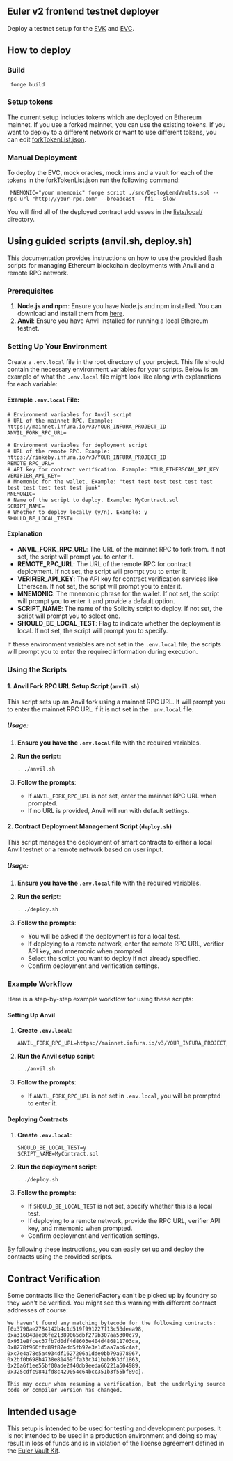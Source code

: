 ## Euler v2 frontend testnet deployer

Deploy a testnet setup for the [EVK](https://github.com/euler-xyz/euler-vault-kit) and [EVC](https://github.com/euler-xyz/ethereum-vault-connector/).

## How to deploy


### Build

```shell
 forge build
```


### Setup tokens

The current setup includes tokens which are deployed on Ethereum mainnet. If you use a forked mainnet, you can use the existing tokens. If you want to deploy to a different network or want to use different tokens, you can edit [forkTokenList.json](data/forkTokenList.json).


### Manual Deployment

To deploy the EVC, mock oracles, mock irms and a vault for each of the tokens in the forkTokenList.json run the following command:

```shell
 MNEMONIC="your mnemonic" forge script ./src/DeployLendVaults.sol --rpc-url "http://your-rpc.com" --broadcast --ffi --slow
```

You will find all of the deployed contract addresses in the [lists/local/](lists/local/) directory.


## Using guided scripts (anvil.sh, deploy.sh)

This documentation provides instructions on how to use the provided Bash scripts for managing Ethereum blockchain deployments with Anvil and a remote RPC network.

### Prerequisites

1. **Node.js and npm**: Ensure you have Node.js and npm installed. You can download and install them from [here](https://nodejs.org/).
2. **Anvil**: Ensure you have Anvil installed for running a local Ethereum testnet.

### Setting Up Your Environment

Create a `.env.local` file in the root directory of your project. This file should contain the necessary environment variables for your scripts. Below is an example of what the `.env.local` file might look like along with explanations for each variable:

#### Example `.env.local` File:

```dotenv
# Environment variables for Anvil script
# URL of the mainnet RPC. Example: https://mainnet.infura.io/v3/YOUR_INFURA_PROJECT_ID
ANVIL_FORK_RPC_URL=

# Environment variables for deployment script
# URL of the remote RPC. Example: https://rinkeby.infura.io/v3/YOUR_INFURA_PROJECT_ID
REMOTE_RPC_URL=
# API key for contract verification. Example: YOUR_ETHERSCAN_API_KEY
VERIFIER_API_KEY=
# Mnemonic for the wallet. Example: "test test test test test test test test test test test junk"
MNEMONIC=
# Name of the script to deploy. Example: MyContract.sol
SCRIPT_NAME=
# Whether to deploy locally (y/n). Example: y
SHOULD_BE_LOCAL_TEST=
```

#### Explanation

- **ANVIL_FORK_RPC_URL**: The URL of the mainnet RPC to fork from. If not set, the script will prompt you to enter it.
- **REMOTE_RPC_URL**: The URL of the remote RPC for contract deployment. If not set, the script will prompt you to enter it.
- **VERIFIER_API_KEY**: The API key for contract verification services like Etherscan. If not set, the script will prompt you to enter it.
- **MNEMONIC**: The mnemonic phrase for the wallet. If not set, the script will prompt you to enter it and provide a default option.
- **SCRIPT_NAME**: The name of the Solidity script to deploy. If not set, the script will prompt you to select one.
- **SHOULD_BE_LOCAL_TEST**: Flag to indicate whether the deployment is local. If not set, the script will prompt you to specify.

If these environment variables are not set in the `.env.local` file, the scripts will prompt you to enter the required information during execution.

### Using the Scripts

#### 1. Anvil Fork RPC URL Setup Script (`anvil.sh`)

This script sets up an Anvil fork using a mainnet RPC URL. It will prompt you to enter the mainnet RPC URL if it is not set in the `.env.local` file.

##### Usage:

1. **Ensure you have the `.env.local` file** with the required variables.
2. **Run the script**:
   ```bash
   . ./anvil.sh
   ```

3. **Follow the prompts**:
   - If `ANVIL_FORK_RPC_URL` is not set, enter the mainnet RPC URL when prompted.
   - If no URL is provided, Anvil will run with default settings.

#### 2. Contract Deployment Management Script (`deploy.sh`)

This script manages the deployment of smart contracts to either a local Anvil testnet or a remote network based on user input.

##### Usage:

1. **Ensure you have the `.env.local` file** with the required variables.
2. **Run the script**:
   ```bash
   . ./deploy.sh
   ```

3. **Follow the prompts**:
   - You will be asked if the deployment is for a local test.
   - If deploying to a remote network, enter the remote RPC URL, verifier API key, and mnemonic when prompted.
   - Select the script you want to deploy if not already specified.
   - Confirm deployment and verification settings.

### Example Workflow

Here is a step-by-step example workflow for using these scripts:

#### Setting Up Anvil

1. **Create `.env.local`**:
   ```dotenv
   ANVIL_FORK_RPC_URL=https://mainnet.infura.io/v3/YOUR_INFURA_PROJECT_ID
   ```

2. **Run the Anvil setup script**:
   ```bash
   . ./anvil.sh
   ```

3. **Follow the prompts**:
   - If `ANVIL_FORK_RPC_URL` is not set in `.env.local`, you will be prompted to enter it.

#### Deploying Contracts

1. **Create `.env.local`**:
   ```dotenv
   SHOULD_BE_LOCAL_TEST=y
   SCRIPT_NAME=MyContract.sol
   ```

2. **Run the deployment script**:
   ```bash
   . ./deploy.sh
   ```

3. **Follow the prompts**:
   - If `SHOULD_BE_LOCAL_TEST` is not set, specify whether this is a local test.
   - If deploying to a remote network, provide the RPC URL, verifier API key, and mnemonic when prompted.
   - Confirm deployment and verification settings.

By following these instructions, you can easily set up and deploy the contracts using the provided scripts.

## Contract Verification
Some contracts like the GenericFactory can't be picked up by foundry so they won't be verified.
You might see this warning with different contract addresses of course:

```
We haven't found any matching bytecode for the following contracts: [0x3790ae2784142b4c1d519f991227f13c53deea98, 0xa316848ae06fe21389065dbf279b307aa5300c79, 0x951e8fcec37fb7d0df4d8603e404d486811703ca, 0x8278f966ffd89f87edd5fb92e3e1d5aa7ab6c4af, 0xc7e4a78e5a4934df1627206a1dde0bb79a978967, 0x2bf0b698b4738e81469ffa33c341babd63df1863, 0x20a6f1ee55bf00ade2f40db9eeda66221a504989, 0x325cdfc9841fd8c429054c64bcc351b3f55bf89c].

This may occur when resuming a verification, but the underlying source code or compiler version has changed.
```

## Intended usage

This setup is intended to be used for testing and development purposes.
It is not intended to be used in a production environment and doing so may result in loss of funds and is in violation of the license agreement defined in the [Euler Vault Kit](https://github.com/euler-xyz/euler-vault-kit?tab=readme-ov-file#license).
